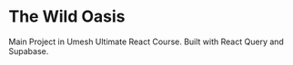 # The Wild Oasis

Main Project in Umesh Ultimate React Course. Built with React Query and Supabase.
